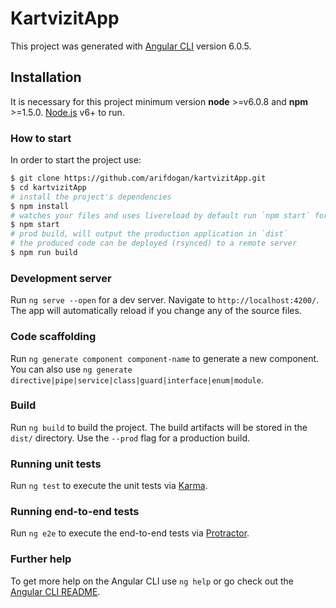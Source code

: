 # KartvizitApp

This project was generated with [Angular CLI](https://github.com/angular/angular-cli) version 6.0.5.

## Installation

It is necessary for this project minimum version **node** >=v6.0.8 and **npm** >=1.5.0.
[Node.js](https://nodejs.org/) v6+ to run.

### How to start

In order to start the project use:
```bash
$ git clone https://github.com/arifdogan/kartvizitApp.git
$ cd kartvizitApp
# install the project's dependencies
$ npm install
# watches your files and uses livereload by default run `npm start` for a dev server. Navigate to `http://localhost:4200/`. The app will automatically reload if you change any of the source files.
$ npm start
# prod build, will output the production application in `dist`
# the produced code can be deployed (rsynced) to a remote server
$ npm run build
```
### Development server

Run `ng serve --open` for a dev server. Navigate to `http://localhost:4200/`. The app will automatically reload if you change any of the source files.

### Code scaffolding

Run `ng generate component component-name` to generate a new component. You can also use `ng generate directive|pipe|service|class|guard|interface|enum|module`.

### Build

Run `ng build` to build the project. The build artifacts will be stored in the `dist/` directory. Use the `--prod` flag for a production build.

### Running unit tests

Run `ng test` to execute the unit tests via [Karma](https://karma-runner.github.io).

### Running end-to-end tests

Run `ng e2e` to execute the end-to-end tests via [Protractor](http://www.protractortest.org/).

### Further help

To get more help on the Angular CLI use `ng help` or go check out the [Angular CLI README](https://github.com/angular/angular-cli/blob/master/README.md).
